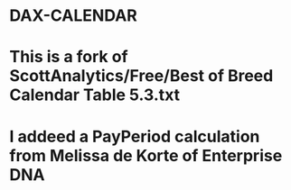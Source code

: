 # DAX-CALENDAR
# This is a fork of ScottAnalytics/Free/Best of Breed Calendar Table 5.3.txt
# I addeed a PayPeriod calculation from Melissa de Korte of Enterprise DNA